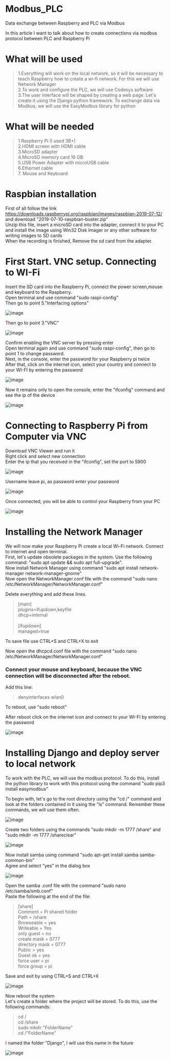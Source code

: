 # Modbus_PLC
Data exchange between Raspberry and PLC via Modbus

In this article I want to talk about how to create connections via modbus protocol between PLC and Raspberry Pi

# What will be used #
  >1.Everything will work on the local network, so it will be necessary to teach Raspberry how to create a wi-fi network. For this we will use Network Manager</br>
  >2.To work and configure the PLC, we will use Codesys software</br>
  >3.The user interface will be shaped by creating a web page. Let's create it using the Django python framework. To exchange data via Modbus, we will use the EasyModbus library for python</br>
  
# What will be needed #
  >1.Raspberry Pi (I used 3B+)</br>
  >2.HDMI screen with HDMI cable</br>
  >3.MicroSD adapter</br>
  >4.MicroSD memory card 16 GB</br>
  >5.USB Power Adapter with microUSB cable</br>
  >6.Ethernet cable</br>
  >7. Mouse and Keyboard</br>

# Raspbian installation #
First of all follow the link https://downloads.raspberrypi.org/raspbian/images/raspbian-2019-07-12/ and download "2019-07-10-raspbian-buster.zip"</br>
Unzip this file, insert a microSD card into the adapter, connect it to your PC and install the image using Win32 Disk Imager or any other software for writing images to SD cards</br>
When the recording is finished, Remove the sd card from the adapter.

# First Start. VNC setup. Connecting to WI-Fi #
Insert the SD card into the Raspberry Pi, connect the power screen,mouse and keyboard to the Raspberry.</br>
Open terminal and use command "sudo raspi-config"</br>
Then go to point 5."Interfacing options"</br>

![image](https://user-images.githubusercontent.com/104362972/165131675-28c59b48-e3ec-45ed-823e-e4c96a2ad5c0.png)</br>

Then go to point 3."VNC"</br>

![image](https://user-images.githubusercontent.com/104362972/165131752-32e8ee74-0196-4189-b35a-19f3dda2f4d6.png)</br>

Confirm enabling the VNC server by pressing enter</br>
Open terminal again and use command "sudo raspi-config", then go to point 1 to change password.</br>
Next, in the console, enter the password for your Raspberry pi twice</br>
After that, click on the internet icon, select your country and connect to your WI-FI by entering the password</br>

![image](https://user-images.githubusercontent.com/104362972/165133199-26c27aa3-284c-4eb5-9659-80d924a4e6f1.png)</br>

Now it remains only to open the console, enter the "ifconfig" command and see the ip of the device</br>

![image](https://user-images.githubusercontent.com/104362972/165132322-654513b1-56f4-4efc-8f4e-16c4c3086c63.png)</br>

# Connecting to Raspberry Pi from Computer via VNC #
Download VNC Viewer and run it</br>
Right click and select new connection</br>
Enter the ip that you received in the "ifconfig", set the port to 5900</br>

![image](https://user-images.githubusercontent.com/104362972/165132823-92246c96-1792-4fee-9e40-310e5173a641.png)</br>

Username leave pi, as password enter your password</br>

![image](https://user-images.githubusercontent.com/104362972/165133428-db239a02-0f18-42ec-b42e-d68807ec4341.png)</br>


Once connected, you will be able to control your Raspberry from your PC</br>

![image](https://user-images.githubusercontent.com/104362972/165134047-df01eb30-7cf6-44ff-b2e3-102881888648.png)

# Installing the Network Manager #
We will now make your Raspberry Pi create a local Wi-Fi network. Сonnect to internet and open terminal.</br>
First, let's update obsolete packages in the system. Use the following command: "sudo apt update && sudo apt full-upgrade".</br>
Now install Network Manager using command "sudo apt install network-manager network-manager-gnome"</br>
Now open the NetworkManager.conf file with the command "sudo nano /etc/NetworkManager/NetworkManager.conf"</br>

Delete everything and add these lines.</br>
>[main]</br>
>plugins=ifupdown,keyfile</br>
>dhcp=internal</br>
></br>
>[ifupdown]</br>
>managed=true</br>

To save file use CTRL+S and CTRL+X to exit

Now open the dhcpcd.conf file with the command "sudo nano /etc/NetworkManager/NetworkManager.conf"</br>
###  Connect your mouse and keyboard, because the VNC connection will be disconnected after the reboot. </br> 
Add this line:</br>
>denyinterfaces wlan0

To reboot, use "sudo reboot"

After reboot click on the internet icon and connect to your WI-FI by entering the password</br>

![image](https://user-images.githubusercontent.com/104362972/166480970-bf679aff-be64-4737-9e33-11c8442d2cbf.png)</br>

# Installing Django and deploy server to local network #

To work with the PLC, we will use the modbus protocol. To do this, install the python library to work with this protocol using the command "sudo pip3 install easymodbus"</br>

To begin with, let's go to the root directory using the "cd /" command and look at the folders contained in it using the "ls" command. Remember these commands, we will use them often. </br>

![image](https://user-images.githubusercontent.com/104362972/166484786-6c2fa88e-a93d-4648-8ff8-ef96f9334533.png)</br>

Create two folders using the commands "sudo mkdir -m 1777 /share" and "sudo mkdir -m 1777 /shareclear"</br>

![image](https://user-images.githubusercontent.com/104362972/166486325-35d0e3fd-5418-4a18-bf76-67b44f8c6936.png)</br>

Now install samba using command "sudo apt-get install samba samba-common-bin"</br>
Agree and select "yes" in the dialog box </br>

![image](https://user-images.githubusercontent.com/104362972/166486572-50128eb5-cd35-43cb-9250-5f0f65b5e9e5.png)</br>

Open the samba .conf file with the command "sudo nano /etc/samba/smb.conf" </br>
Paste the following at the end of the file: </br>

>[share]</br>
>Comment = Pi shared folder</br>
>Path = /share</br>
>Browseable = yes</br>
>Writeable = Yes</br>
>only guest = no</br>
>create mask = 0777</br>
>directory mask = 0777</br>
>Public = yes</br>
>Guest ok = yes</br>
>force user = pi</br>
>force group = pi</br>

Save and exit by using CTRL+S and CTRL+X </br>

![image](https://user-images.githubusercontent.com/104362972/166488590-e68fbdc0-5a6e-4b64-8456-ddf2aab706c9.png) </br>

Now reboot the system </br>
Let's create a folder where the project will be stored. To do this, use the following commands: </br>
>cd / </br>
>cd /share </br>
>sudo mkdir "FolderName" </br>
>cd /"FolderName" </br>

I named the folder "Django", I will use this name in the future</br>

![image](https://user-images.githubusercontent.com/104362972/166490758-f77b9a1f-4cfb-4fac-867d-e3fc6ecdb488.png)</br>

